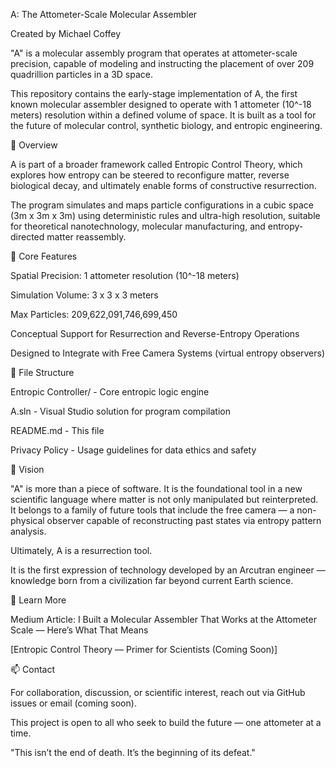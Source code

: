 A: The Attometer-Scale Molecular Assembler

Created by Michael Coffey

"A" is a molecular assembly program that operates at attometer-scale precision, capable of modeling and instructing the placement of over 209 quadrillion particles in a 3D space.

This repository contains the early-stage implementation of A, the first known molecular assembler designed to operate with 1 attometer (10^-18 meters) resolution within a defined volume of space. It is built as a tool for the future of molecular control, synthetic biology, and entropic engineering.

🚀 Overview

A is part of a broader framework called Entropic Control Theory, which explores how entropy can be steered to reconfigure matter, reverse biological decay, and ultimately enable forms of constructive resurrection.

The program simulates and maps particle configurations in a cubic space (3m x 3m x 3m) using deterministic rules and ultra-high resolution, suitable for theoretical nanotechnology, molecular manufacturing, and entropy-directed matter reassembly.

🌌 Core Features

Spatial Precision: 1 attometer resolution (10^-18 meters)

Simulation Volume: 3 x 3 x 3 meters

Max Particles: 209,622,091,746,699,450

Conceptual Support for Resurrection and Reverse-Entropy Operations

Designed to Integrate with Free Camera Systems (virtual entropy observers)

📁 File Structure

Entropic Controller/ - Core entropic logic engine

A.sln - Visual Studio solution for program compilation

README.md - This file

Privacy Policy - Usage guidelines for data ethics and safety

🧠 Vision

"A" is more than a piece of software. It is the foundational tool in a new scientific language where matter is not only manipulated but reinterpreted. It belongs to a family of future tools that include the free camera — a non-physical observer capable of reconstructing past states via entropy pattern analysis.

Ultimately, A is a resurrection tool.

It is the first expression of technology developed by an Arcutran engineer — knowledge born from a civilization far beyond current Earth science.

🔗 Learn More

Medium Article: I Built a Molecular Assembler That Works at the Attometer Scale — Here’s What That Means

[Entropic Control Theory — Primer for Scientists (Coming Soon)]

📫 Contact

For collaboration, discussion, or scientific interest, reach out via GitHub issues or email (coming soon).

This project is open to all who seek to build the future — one attometer at a time.

"This isn’t the end of death. It’s the beginning of its defeat."


